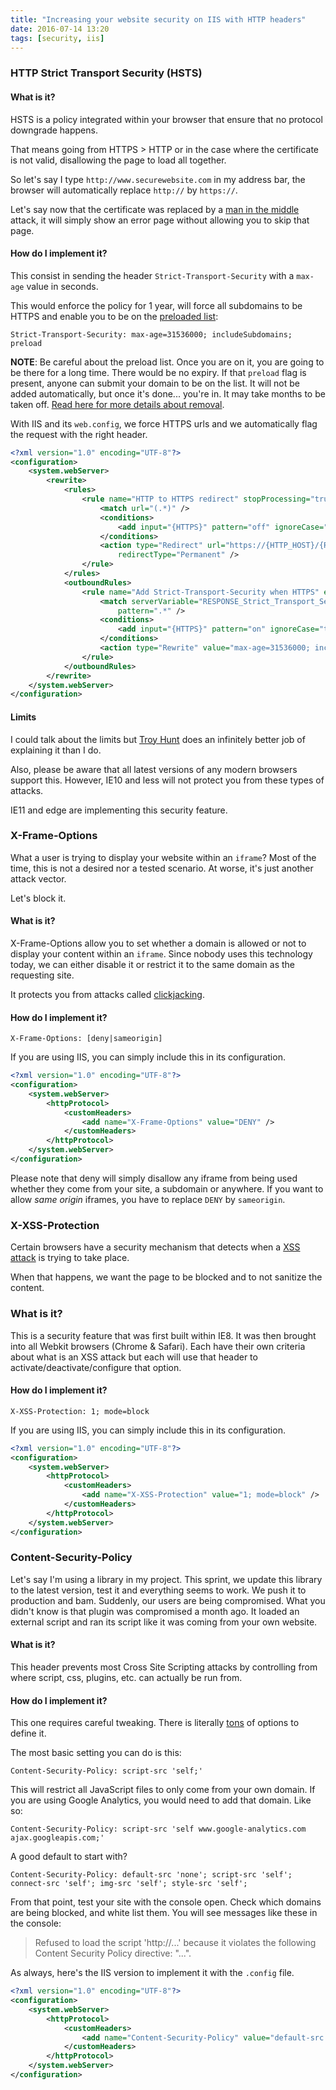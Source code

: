 ```yaml
---
title: "Increasing your website security on IIS with HTTP headers"
date: 2016-07-14 13:20
tags: [security, iis]
---
```


### HTTP Strict Transport Security (HSTS)

#### What is it?
HSTS is a policy integrated within your browser that ensure that no protocol downgrade happens.

That means going from HTTPS > HTTP or in the case where the certificate is not valid, disallowing the page to load all together.

So let's say I type `http://www.securewebsite.com` in my address bar, the browser will automatically replace `http://` by `https://`.

Let's say now that the certificate was replaced by a [man in the middle]() attack, it will simply show an error page without allowing you to skip that page.

#### How do I implement it?

This consist in sending the header `Strict-Transport-Security` with a `max-age` value in seconds.

This would enforce the policy for 1 year, will force all subdomains to be HTTPS and enable you to be on the [preloaded list](https://hstspreload.appspot.com/):

`Strict-Transport-Security: max-age=31536000; includeSubdomains; preload`

**NOTE**: Be careful about the preload list. Once you are on it, you are going to be there for a long time. There would be no expiry. If that `preload` flag is present, anyone can submit your domain to be on the list. It will not be added automatically, but once it's done... you're in. It may take months to be taken off. [Read here for more details about removal](https://hstspreload.appspot.com/#removal).

With IIS and its `web.config`, we force HTTPS urls and we automatically flag the request with the right header.

```xml
<?xml version="1.0" encoding="UTF-8"?>
<configuration>
    <system.webServer>
        <rewrite>
            <rules>
                <rule name="HTTP to HTTPS redirect" stopProcessing="true">
                    <match url="(.*)" />
                    <conditions>
                        <add input="{HTTPS}" pattern="off" ignoreCase="true" />
                    </conditions>
                    <action type="Redirect" url="https://{HTTP_HOST}/{R:1}"
                        redirectType="Permanent" />
                </rule>
            </rules>
            <outboundRules>
                <rule name="Add Strict-Transport-Security when HTTPS" enabled="true">
                    <match serverVariable="RESPONSE_Strict_Transport_Security"
                        pattern=".*" />
                    <conditions>
                        <add input="{HTTPS}" pattern="on" ignoreCase="true" />
                    </conditions>
                    <action type="Rewrite" value="max-age=31536000; includeSubdomains" />
                </rule>
            </outboundRules>
        </rewrite>
    </system.webServer>
</configuration>
```

#### Limits

I could talk about the limits but [Troy Hunt](https://www.troyhunt.com/understanding-http-strict-transport/) does an infinitely better job of explaining it than I do.

Also, please be aware that all latest versions of any modern browsers support this. However, IE10 and less will not protect you from these types of attacks.

IE11 and edge are implementing this security feature.

### X-Frame-Options

What a user is trying to display your website within an `iframe`? Most of the time, this is not a desired nor a tested scenario. At worse, it's just another attack vector.

Let's block it.

#### What is it?

X-Frame-Options allow you to set whether a domain is allowed or not to display your content within an `iframe`. Since nobody uses this technology today, we can either disable it or restrict it to the same domain as the requesting site.

It protects you from attacks called [clickjacking](https://www.owasp.org/index.php/Clickjacking).

#### How do I implement it?

```none
X-Frame-Options: [deny|sameorigin]
```

If you are using IIS, you can simply include this in its configuration.

```xml
<?xml version="1.0" encoding="UTF-8"?>
<configuration>
    <system.webServer>
        <httpProtocol>
            <customHeaders>
                <add name="X-Frame-Options" value="DENY" />
            </customHeaders>
        </httpProtocol>
    </system.webServer>
</configuration>
```

Please note that deny will simply disallow any iframe from being used whether they come from your site, a subdomain or anywhere. If you want to allow *same origin* iframes, you have to replace `DENY` by `sameorigin`.

### X-XSS-Protection

Certain browsers have a security mechanism that detects when a [XSS attack](https://www.owasp.org/index.php/Cross-site_Scripting_(XSS)) is trying to take place.

When that happens, we want the page to be blocked and to not sanitize the content.

### What is it?

This is a security feature that was first built within IE8. It was then brought into all Webkit browsers (Chrome & Safari). Each have their own criteria about what is an XSS attack but each will use that header to activate/deactivate/configure that option.

#### How do I implement it?

```none
X-XSS-Protection: 1; mode=block
```

If you are using IIS, you can simply include this in its configuration.

```xml
<?xml version="1.0" encoding="UTF-8"?>
<configuration>
    <system.webServer>
        <httpProtocol>
            <customHeaders>
                <add name="X-XSS-Protection" value="1; mode=block" />
            </customHeaders>
        </httpProtocol>
    </system.webServer>
</configuration>
```

### Content-Security-Policy

Let's say I'm using a library in my project. This sprint, we update this library to the latest version, test it and everything seems to work. We push it to production and bam. Suddenly, our users are being compromised. What you didn't know is that plugin was compromised a month ago. It loaded an external script and ran its script like it was coming from your own website.

#### What is it?

This header prevents most Cross Site Scripting attacks by controlling from where script, css, plugins, etc. can actually be run from.

#### How do I implement it?

This one requires careful tweaking. There is literally [tons](https://content-security-policy.com/) of options to define it.

The most basic setting you can do is this:

```none
Content-Security-Policy: script-src 'self;'
```

This will restrict all JavaScript files to only come from your own domain. If you are using Google Analytics, you would need to add that domain. Like so:

```none
Content-Security-Policy: script-src 'self www.google-analytics.com ajax.googleapis.com;'
```

A good default to start with?
```none
Content-Security-Policy: default-src 'none'; script-src 'self'; connect-src 'self'; img-src 'self'; style-src 'self';
```
From that point, test your site with the console open. Check which domains are being blocked, and white list them. You will see messages like these in the console:

> Refused to load the script 'http://...' because it violates the following Content Security Policy directive: "...".

As always, here's the IIS version to implement it with the `.config` file.

```xml
<?xml version="1.0" encoding="UTF-8"?>
<configuration>
    <system.webServer>
        <httpProtocol>
            <customHeaders>
                <add name="Content-Security-Policy" value="default-src 'none'; script-src 'self'; connect-src 'self'; img-src 'self'; style-src 'self';" />
            </customHeaders>
        </httpProtocol>
    </system.webServer>
</configuration>
```
